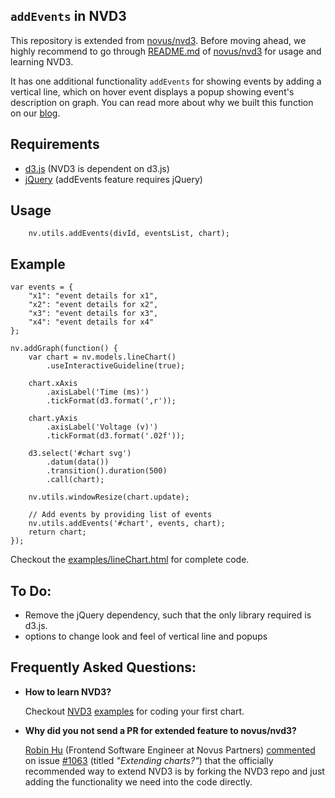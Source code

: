 ## `addEvents` in NVD3

This repository is extended from [novus/nvd3](https://github.com/novus/nvd3). Before moving ahead,
we highly recommend to go through [README.md](https://github.com/novus/nvd3/#nvd3---a-reusable-d3-charting-library) of [novus/nvd3](https://github.com/novus/nvd3) for usage and learning NVD3.

It has one additional functionality `addEvents` for showing events by adding a vertical line, which on hover event displays a popup showing event's description on graph. You can read more about why we built this function on our [blog]().

## Requirements
* [d3.js](https://d3js.org/) (NVD3 is dependent on d3.js)
* [jQuery](https://jquery.com/) (addEvents feature requires jQuery)

## Usage
```
    nv.utils.addEvents(divId, eventsList, chart);

```

## Example 

```
var events = {
    "x1": "event details for x1",
    "x2": "event details for x2",
    "x3": "event details for x3",
    "x4": "event details for x4"
};

nv.addGraph(function() {
    var chart = nv.models.lineChart()
        .useInteractiveGuideline(true);

    chart.xAxis
        .axisLabel('Time (ms)')
        .tickFormat(d3.format(',r'));

    chart.yAxis
        .axisLabel('Voltage (v)')
        .tickFormat(d3.format('.02f'));

    d3.select('#chart svg')
        .datum(data())
        .transition().duration(500)
        .call(chart);

    nv.utils.windowResize(chart.update);

    // Add events by providing list of events
    nv.utils.addEvents('#chart', events, chart);
    return chart;
});

```
Checkout the [examples/lineChart.html](https://github.com/HashGrowth/nvd3/blob/master/examples/lineChart.html) for complete code.

## To Do:
* Remove the jQuery dependency, such that the only library required is d3.js.
* options to change look and feel of vertical line and popups

## Frequently Asked Questions:
* **How to learn NVD3?**

  Checkout [NVD3](http://nvd3.org/) [examples](http://nvd3.org/examples/index.html) for coding your first chart. 

* **Why did you not send a PR for extended feature to novus/nvd3?**

  [Robin Hu](https://github.com/robinfhu) (Frontend Software Engineer at Novus Partners) [commented](https://github.com/novus/nvd3/issues/1063#issuecomment-110208894) on issue [#1063](https://github.com/novus/nvd3/issues/1063) (titled _"Extending charts?"_) that the officially recommended way to extend NVD3 is by forking the NVD3 repo and just adding the functionality we need into the code directly.